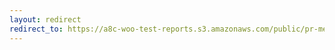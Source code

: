 ```yaml
---
layout: redirect
redirect_to: https://a8c-woo-test-reports.s3.amazonaws.com/public/pr-merge/43502/api/index.html
---
```

